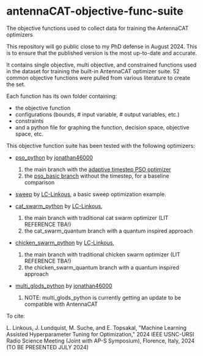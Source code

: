 # antennaCAT-objective-func-suite
The objective functions used to collect data for training the AntennaCAT optimizers

This repository will go public close to my PhD defense in August 2024. This is to ensure that the published version is the most up-to-date and accurate. 

It contains single objective, multi objective, and constrained functions used in the dataset for training the built-in AntennaCAT optimizer suite. 
52 common objective functions were pulled from various literature to create the set. 

Each function has its own folder containing:
* the objective function
* configurations (bounds, # input variable, # output variables, etc.)
* constraints
* and a python file for graphing the function, decision space, objective space, etc.


This objective function suite has been tested with the following optimizers:
* [pso_python](https://github.com/jonathan46000/pso_python) by [jonathan46000](https://github.com/jonathan46000)
    1) the main branch with the [adaptive timestep PSO optimizer](https://github.com/jonathan46000/pso_python)
    2) the [pso_basic branch](https://github.com/jonathan46000/pso_python/tree/pso_basic) without the timestep, for a baseline comparison
       
* [sweep](https://github.com/LC-Linkous/sweep) by [LC-Linkous](https://github.com/LC-Linkous), a basic sweep optimization example.
  
* [cat_swarm_python](https://github.com/LC-Linkous/cat_swarm_python)  by [LC-Linkous](https://github.com/LC-Linkous),
    1) the main branch with traditional cat swarm optimizer (LIT REFERENCE TBA!)
    2) the cat_swarm_quantum branch with a quantum inspired approach
  
* [chicken_swarm_python](https://github.com/LC-Linkous/chicken_swarm_python)  by [LC-Linkous](https://github.com/LC-Linkous),
    1) the main branch with traditional chicken swarm optimizer (LIT REFERENCE TBA!)
    2) the chicken_swarm_quantum branch with a quantum inspired approach
  
* [multi_glods_python](https://github.com/jonathan46000/multi_glods_python) by [jonathan46000](https://github.com/jonathan46000)
  1) NOTE: multi_glods_python is currently getting an update to be compatible with AntennaCAT


To cite:

L. Linkous, J. Lundquist, M. Suche, and E. Topsakal, "Machine Learning Assisted Hyperparameter Tuning for Optimization," 2024 IEEE USNC-URSI Radio Science Meeting (Joint with AP-S Symposium), Florence, Italy, 2024 (TO BE PRESENTED JULY 2024)








